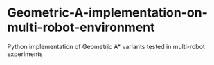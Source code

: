 # Geometric-A-implementation-on-multi-robot-environment
Python implementation of Geometric A* variants tested in multi-robot experiments
